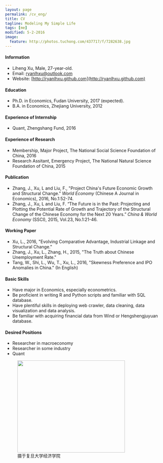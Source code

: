 ```yaml
---
layout: page
permalink: /cv_eng/
title: CV
tagline: Modeling My Simple Life
tags: [me]
modified: 5-2-2016
image:
  feature: http://photos.tuchong.com/437717/f/7282638.jpg
---
```


#### Information
* Liheng Xu, Male, 27-year-old.
* Email: [ryanlhxu@outlook.com](mailto:ryanlhxu@outlook.com)
* Website: [http://ryanlhxu.github.com](http://ryanlhxu.github.com)

#### Education
* Ph.D. in Economics, Fudan University, 2017 (expected).
* B.A. in Economics, Zhejiang University, 2012
 
#### Experience of Internship
* Quant, Zhengshang Fund, 2016

#### Experience of Research
* Membership, Major Project, The National Social Science Foundation of China, 2016
* Research Assitant, Emergency Project, The National Natural Science Foundation of China, 2015

#### Publication
* Zhang, J., Xu, L and Liu, F., "Project China's Future Economic Growth and Structural Change." *World Economy* (Chinese A Journal in Economics), 2016, No.1:52-74.
* Zhang, J., Xu, L and Liu, F. “The Future is in the Past: Projecting and Plotting the Potential Rate of Growth and Trajectory of the Structural Change of the Chinese Economy for the Next 20 Years.” *China & World Economy* (SSCI), 2015, Vol.23, No.1:21-46.

#### Working Paper
* Xu, L., 2016, "Evolving Comparative Advantage, Industrial Linkage and Structural Change."
* Zhang, J., Xu, L., Zhang, H., 2015, "The Truth about Chinese Unemployment Rate."
* Tang, W., Shi, L., Wu, T., Xu, L., 2016, "Skewness Preference and IPO Anomalies in China." (In English)


#### Basic Skills
* Have major in Economics, especially econometrics.
* Be proficient in writing R and Python scripts and familiar with SQL database.
* Have plentiful skills in deploying web crawler, data cleaning, data visualization and data analysis.
* Be familiar with acquiring financial data from Wind or Hengshengjuyuan database.


#### Desired Positions
* Researcher in macroeconomy
* Researcher in some industry
* Quant

<figure>
	<a href="http://www.econ.fudan.edu.cn/dofiles/img/2015121883512501.jpg"><img src="http://www.econ.fudan.edu.cn/dofiles/img/2015121883512501.jpg" height="300" width="350"></a>
	<figcaption>摄于复旦大学经济学院</figcaption>
</figure>